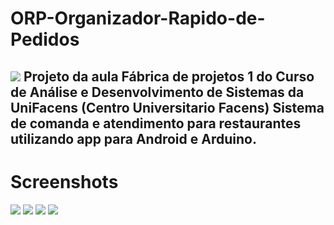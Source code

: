 # ORP-Organizador-Rapido-de-Pedidos
![](https://github.com/eeikee/ORP-Organizador-Rapido-de-Pedidos/blob/master/MobileApp/app/src/main/res/drawable-v24/logo_square.jpg)
Projeto da aula Fábrica de projetos 1 do Curso de Análise e Desenvolvimento de Sistemas da UniFacens (Centro Universitario Facens) 
Sistema de comanda e atendimento para restaurantes utilizando app para Android e Arduino.
---------
Screenshots
===========
![](https://github.com/eeikee/ORP-Organizador-Rapido-de-Pedidos/tree/master/MobileApp/app/src/main/res/drawable-v24/splash.jpg)
![](https://github.com/eeikee/ORP-Organizador-Rapido-de-Pedidos/tree/master/MobileApp/app/src/main/res/drawable-v24/menu.png)
![](https://github.com/eeikee/ORP-Organizador-Rapido-de-Pedidos/tree/master/MobileApp/app/src/main/res/drawable-v24/add.png)
![](https://github.com/eeikee/ORP-Organizador-Rapido-de-Pedidos/tree/master/MobileApp/app/src/main/res/drawable-v24/chuumon.jpg)
